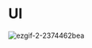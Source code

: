 # UI
![ezgif-2-2374462bea](https://github.com/user-attachments/assets/891564bd-13c9-4275-8f1d-83ffcf9d7679)
